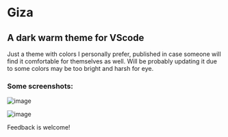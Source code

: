# Giza
## A dark warm theme for VScode

Just a theme with colors I personally prefer, published in case someone will find it comfortable for themselves as well. Will be probably updating it due to some colors may be too bright and harsh for eye.

### Some screenshots: 

![image](https://github.com/Svygzhryr/Giza/assets/80585863/f4f52659-00e1-4929-ba65-bbb6cbb62aab)

![image](https://github.com/Svygzhryr/Giza/assets/80585863/b04ddf65-500b-4bf0-97e2-793ce7891180)

Feedback is welcome!
